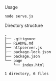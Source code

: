 
Usage

```
node serve.js
```

Directory structure

```
.
├── .gitignore
├── README.md
├── httpserver.js
├── package-lock.json
├── package.json
└── page
    └── index.html

1 directory, 6 files
```
